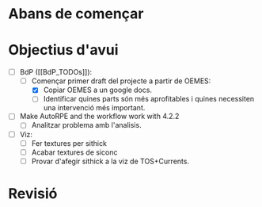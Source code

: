 # Abans de començar
# Objectius d'avui
- [ ] BdP ([[BdP_TODOs]]):
	- [ ] Començar primer draft del projecte a partir de OEMES:
		- [x] Copiar OEMES a un google docs.
		- [ ] Identificar quines parts són més aprofitables i quines necessiten una intervenció més important.
- [ ] Make AutoRPE and the workflow work with 4.2.2
	- [ ] Analitzar problema amb l'analisis.
- [ ] Viz:
	- [ ] Fer textures per sithick
	- [ ] Acabar textures de siconc
	- [ ] Provar d'afegir sithick a la viz de TOS+Currents.

# Revisió




























































































































































































































































































































































































































































































































































































































































































































































































































































































































































































































































































































































































































































































































































































































































































































































































































































































































































































































































































































































































































































































































































































































































































































































































































































































































































































































































































































































































































































































































































































































































































































































































































































































































































































































































































































































































































































































































































































































































































































































































































































































































































































































































































































































































































































































































































































































































































































































































































































































































































































































































